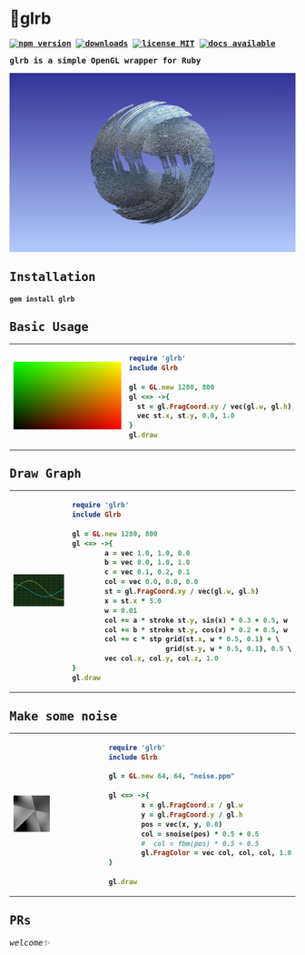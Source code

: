 # 🌁glrb

<strong>
<samp>

<p align="center">

[![ npm version ](https://img.shields.io/gem/v/glrb?style=flat&colorA=000&colorB=000)](https://rubygems.org/gems/glrb)
[![ downloads ](https://img.shields.io/gem/dt/glrb.svg?style=flat&colorA=000&colorB=000)](https://rubygems.org/gems/glrb)
[![ license MIT ](https://img.shields.io/github/license/tseijp/glrb?style=flat&colorA=000&colorB=000)](https://github.com/tseijp/glre)
[![ docs available ](https://img.shields.io/badge/docs-available-000.svg?style=flat&colorA=000)](https://tsei.jp)

glrb is a simple OpenGL wrapper for Ruby

</p>
<p align="center" valign="top">
  <a href="https://github.com/tseijp/glrb">
    <img alt="🌁" src="https://raw.githubusercontent.com/tseijp/glrb/main/examples/demo/demo.png"></img>
  </a>
</p>

## Installation

```ruby
gem install glrb
```

## Basic Usage

<table>
<td width="256px">
<a href="https://github.com/tseijp/glrb/blob/main/examples/demo/basic.rb">
  <img alt=" " src="https://raw.githubusercontent.com/tseijp/glrb/main/examples/demo/basic.png"></img>
</a>
</td>
<td>

```ruby
require 'glrb'
include Glrb

gl = GL.new 1280, 800
gl <=> ->{
  st = gl.FragCoord.xy / vec(gl.w, gl.h)
  vec st.x, st.y, 0.0, 1.0
}
gl.draw
```

</td>
</table>

## Draw Graph

<table>
<td width="256px">
<a href="https://github.com/tseijp/glrb/blob/main/examples/demo/graph.rb">
  <img alt=" " src="https://raw.githubusercontent.com/tseijp/glrb/main/examples/demo/graph.png"></img>
</a>
</td>
<td>

```rb
require 'glrb'
include Glrb

gl = GL.new 1280, 800
gl <=> ->{
        a = vec 1.0, 1.0, 0.0
        b = vec 0.0, 1.0, 1.0
        c = vec 0.1, 0.2, 0.1
        col = vec 0.0, 0.0, 0.0
        st = gl.FragCoord.xy / vec(gl.w, gl.h)
        x = st.x * 5.0
        w = 0.01
        col += a * stroke st.y, sin(x) * 0.3 + 0.5, w
        col += b * stroke st.y, cos(x) * 0.2 + 0.5, w
        col += c * stp grid(st.x, w * 0.5, 0.1) + \
                       grid(st.y, w * 0.5, 0.1), 0.5 \
        vec col.x, col.y, col.z, 1.0
}
gl.draw
```

</td>
</table>

## Make some noise

<table>
<td width="256px">
<a href="https://github.com/tseijp/glrb/blob/main/examples/demo/noise.rb">
  <img alt=" " src="https://raw.githubusercontent.com/tseijp/glrb/main/examples/demo/noise.png"></img>
</a>
</td>
<td>

```rb
require 'glrb'
include Glrb

gl = GL.new 64, 64, "noise.ppm"

gl <=> ->{
        x = gl.FragCoord.x / gl.w
        y = gl.FragCoord.y / gl.h
        pos = vec(x, y, 0.0)
        col = snoise(pos) * 0.5 + 0.5
        #  col = fbm(pos) * 0.5 + 0.5
        gl.FragColor = vec col, col, col, 1.0
}

gl.draw
```

</td>
</table>

## PRs

###### welcome✨

</samp>
</strong>
